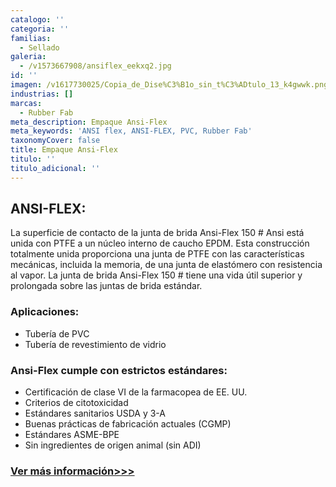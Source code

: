 ```yaml
---
catalogo: ''
categoria: ''
familias:
  - Sellado
galeria:
  - /v1573667908/ansiflex_eekxq2.jpg
id: ''
imagen: /v1617730025/Copia_de_Dise%C3%B1o_sin_t%C3%ADtulo_13_k4gwwk.png
industrias: []
marcas:
  - Rubber Fab
meta_description: Empaque Ansi-Flex
meta_keywords: 'ANSI flex, ANSI-FLEX, PVC, Rubber Fab'
taxonomyCover: false
title: Empaque Ansi-Flex
titulo: ''
titulo_adicional: ''
---
```




## **ANSI-FLEX:**

La superficie de contacto de la junta de brida Ansi-Flex 150 # Ansi está unida con PTFE a un núcleo interno de caucho EPDM. Esta construcción totalmente unida proporciona una junta de PTFE con las características mecánicas, incluida la memoria, de una junta de elastómero con resistencia al vapor. La junta de brida Ansi-Flex 150 # tiene una vida útil superior y prolongada sobre las juntas de brida estándar.

### **Aplicaciones:**

- Tubería de PVC
- Tubería de revestimiento de vidrio

### **Ansi-Flex cumple con estrictos estándares:**

- Certificación de clase VI de la farmacopea de EE. UU.
- Criterios de citotoxicidad
- Estándares sanitarios USDA y 3-A
- Buenas prácticas de fabricación actuales (CGMP)
- Estándares ASME-BPE
- Sin ingredientes de origen animal (sin ADI)

### [Ver más información>>>](https://rubberfab.com/products/sanitary-gaskets/specialty-gaskets/ansi-flex/#rf-resources)
